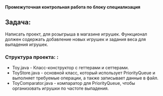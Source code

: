 **Промежуточная контрольная работа по блоку специализация**

## Задача: 
Написать проект, для розыгрыша в магазине игрушек. Функционал должен содержать добавление новых игрушек и задания веса для выпадения игрушек.

### Структура проекта: :
   -  Toy.java - Класс-конструктор с геттерами и сеттерами.
   -  ToyStore.java - основной класс, который использует PriorityQueue и выполняет требуемые операции, а также записывает данные в файл.
   -  ToyComparator.java - компаратор для PriorityQueue, чтобы организовать игрушки по частоте выпадения.
